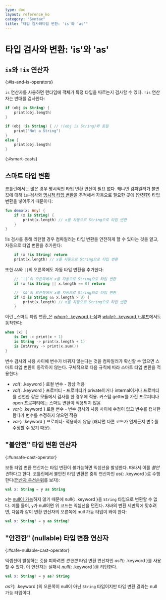 ```yaml
---
type: doc
layout: reference_ko
category: "Syntax"
title: "타입 검사와타입 변환: 'is'와 'as'"
---
```


# 타입 검사와 변환: 'is'와 'as'

## `is`와 `!is` 연산자
{:#is-and-is-operators}

`is` 연산자를 사용하면 런타임에 객체가 특정 타입을 따르는지 검사할 수 있다. `!is` 연산자는 반대를 검사한다:

``` kotlin
if (obj is String) {
    print(obj.length)
}

if (obj !is String) { // !(obj is String)와 동일
    print("Not a String")
}
else {
    print(obj.length)
}
```

{:#smart-casts}

## 스마트 타입 변환

코틀린에서는 많은 경우 명시적인  타입 변환 연산이 필요 없다. 왜냐면 컴파일러가 불변 값에 대해
`is`-검사와 [명시적 타입 변환](#unsafe-cast-operator)을 추적해서
자동으로 필요한 곳에 (안전한) 타입 변환을 넣어주기 때문이다:

``` kotlin
fun demo(x: Any) {
    if (x is String) {
        print(x.length) // x를 자동으로 String으로 타입 변환
    }
}
```

!is 검사를 통해 리턴할 경우 컴파일러는 타입 변환을 안전하게 할 수 있다는 것을 알고, 자동으로 타입 변환을 추가한다:

``` kotlin
    if (x !is String) return
    print(x.length) // x를 자동으로 String으로 타입 변환
```

또한 `&&`와 `||`의 오른쪽에도 자동 타입 변환을 추가한다:

``` kotlin
    // `||`의 오른쪽에서 x를 자동으로 String으로 타입 변환
    if (x !is String || x.length == 0) return

    // `&&`의 오른쪽에서 x를 자동으로 String으로 타입 변환
    if (x is String && x.length > 0) {
        print(x.length) // x를 자등으로 String으로 타입 변환
    }
```

이런 _스마트 타입 변환_은 [*when*{: .keyword }-식](control-flow.html#when-expression)과
[*while*{: .keyword }-루프](control-flow.html#while-loops)에서도 동작한다:

``` kotlin
when (x) {
    is Int -> print(x + 1)
    is String -> print(x.length + 1)
    is IntArray -> print(x.sum())
}
```

변수 검사와 사용 사이에 변수가 바뀌지 않는다는 것을 컴파일러가 확신할 수 없으면
스마트 타입 변환이 동작하지 않는다.
구체적으로 다음 규칙에 따라 스마트 타입 변환을 적용한다:

  * *val*{: .keyword } 로컬 변수 - 항상 적용
  * *val*{: .keyword } 프로퍼티 - 프로퍼티가 private이거나 internal이거나 프로퍼티를 선언한 같은 모듈에서 검사를 한 경우에 적용.
    커스텀 getter를 가진 프로퍼티나 open 프로퍼티에는 스마트 변환이 적용되지 않음
  * *var*{: .keyword } 로컬 변수 - 변수 검사와 사용 사이에 수정이 없고 변수를 캡처한 람다가 변수를 수정하지 않으면 적용  
  * *var*{: .keyword } 프로퍼티- 적용하지 않음 (왜냐면 다른 코드가 언제든지 변수를 수정할 수 있기 때문).


## "불안전" 타입 변환 연산자
{:#unsafe-cast-operator}

보통 타입 변환 연산자는 타입 변환이 불가능하면 익셉션을 발생한다. 따라서 이를 *불안전*하다고 한다.
코틀린에서 불안전 타입 변환은 중위 연산자인 *as*{: .keyword }로 수행한다([연산자 우선순위](grammar.html#precedence)를 보자):

``` kotlin
val x: String = y as String
```

x는 [null이 가능](null-safety.html)하지 않기 때문에 *null*{: .keyword }을 `String` 타입으로 변환할 수 없다.
예를 들어, `y`가 null이면 위 코드는 익셉션을 던진다.
자바의 변환 세만틱에 맞추려면, 다음과 같이 변환 연산자의 오른쪽에 null 가능 타입이 와야 한다:

``` kotlin
val x: String? = y as String?
```

## "안전한" (nullable) 타입 변환 연산자
{:#safe-nullable-cast-operator}

익셉션이 발생하는 것을 피하려면 *안전한* 타입 변환 연산자인 *as?*{: .keyword }를 사용할 수 있다.
이 연산자는 실패시 *null*{: .keyword }을 리턴한다.

``` kotlin
val x: String? = y as? String
```
*as?*{: .keyword }의 오른쪽이 null이 아닌 `String` 타입이지만 타입 변환 결과는 null 가능 타입이다.
